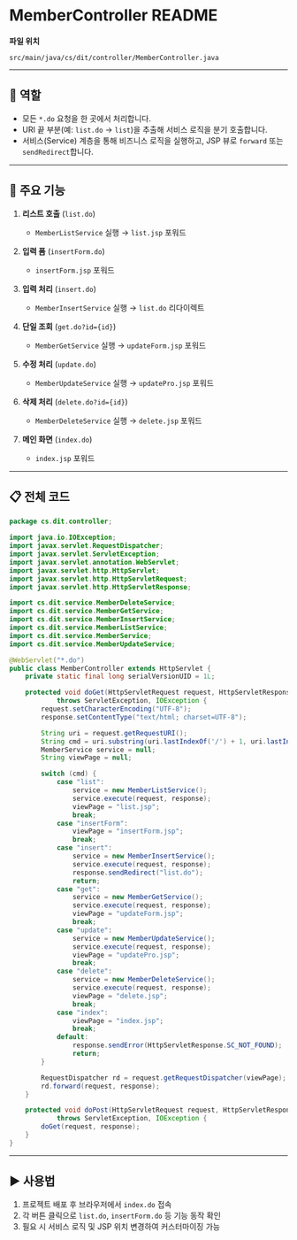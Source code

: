 # MemberController README

**파일 위치**

```
src/main/java/cs/dit/controller/MemberController.java
```

---

## 📌 역할

* 모든 `*.do` 요청을 한 곳에서 처리합니다.
* URI 끝 부분(예: `list.do` → `list`)을 추출해 서비스 로직을 분기 호출합니다.
* 서비스(Service) 계층을 통해 비즈니스 로직을 실행하고, JSP 뷰로 `forward` 또는 `sendRedirect`합니다.

---

## 🔧 주요 기능

1. **리스트 호출** (`list.do`)

   * `MemberListService` 실행 → `list.jsp` 포워드
2. **입력 폼** (`insertForm.do`)

   * `insertForm.jsp` 포워드
3. **입력 처리** (`insert.do`)

   * `MemberInsertService` 실행 → `list.do` 리다이렉트
4. **단일 조회** (`get.do?id={id}`)

   * `MemberGetService` 실행 → `updateForm.jsp` 포워드
5. **수정 처리** (`update.do`)

   * `MemberUpdateService` 실행 → `updatePro.jsp` 포워드
6. **삭제 처리** (`delete.do?id={id}`)

   * `MemberDeleteService` 실행 → `delete.jsp` 포워드
7. **메인 화면** (`index.do`)

   * `index.jsp` 포워드

---

## 📋 전체 코드

```java
package cs.dit.controller;

import java.io.IOException;
import javax.servlet.RequestDispatcher;
import javax.servlet.ServletException;
import javax.servlet.annotation.WebServlet;
import javax.servlet.http.HttpServlet;
import javax.servlet.http.HttpServletRequest;
import javax.servlet.http.HttpServletResponse;

import cs.dit.service.MemberDeleteService;
import cs.dit.service.MemberGetService;
import cs.dit.service.MemberInsertService;
import cs.dit.service.MemberListService;
import cs.dit.service.MemberService;
import cs.dit.service.MemberUpdateService;

@WebServlet("*.do")
public class MemberController extends HttpServlet {
    private static final long serialVersionUID = 1L;

    protected void doGet(HttpServletRequest request, HttpServletResponse response)
            throws ServletException, IOException {
        request.setCharacterEncoding("UTF-8");
        response.setContentType("text/html; charset=UTF-8");

        String uri = request.getRequestURI();
        String cmd = uri.substring(uri.lastIndexOf('/') + 1, uri.lastIndexOf(".do"));
        MemberService service = null;
        String viewPage = null;

        switch (cmd) {
            case "list":
                service = new MemberListService();
                service.execute(request, response);
                viewPage = "list.jsp";
                break;
            case "insertForm":
                viewPage = "insertForm.jsp";
                break;
            case "insert":
                service = new MemberInsertService();
                service.execute(request, response);
                response.sendRedirect("list.do");
                return;
            case "get":
                service = new MemberGetService();
                service.execute(request, response);
                viewPage = "updateForm.jsp";
                break;
            case "update":
                service = new MemberUpdateService();
                service.execute(request, response);
                viewPage = "updatePro.jsp";
                break;
            case "delete":
                service = new MemberDeleteService();
                service.execute(request, response);
                viewPage = "delete.jsp";
                break;
            case "index":
                viewPage = "index.jsp";
                break;
            default:
                response.sendError(HttpServletResponse.SC_NOT_FOUND);
                return;
        }

        RequestDispatcher rd = request.getRequestDispatcher(viewPage);
        rd.forward(request, response);
    }

    protected void doPost(HttpServletRequest request, HttpServletResponse response)
            throws ServletException, IOException {
        doGet(request, response);
    }
}
```

---

## ▶ 사용법

1. 프로젝트 배포 후 브라우저에서 `index.do` 접속
2. 각 버튼 클릭으로 `list.do`, `insertForm.do` 등 기능 동작 확인
3. 필요 시 서비스 로직 및 JSP 위치 변경하여 커스터마이징 가능



